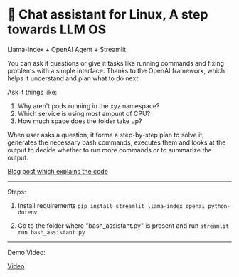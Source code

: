 # 🚀 Chat assistant for Linux, A step towards LLM OS

Llama-index + OpenAI Agent + Streamlit

You can ask it questions or give it tasks like running commands and fixing problems with a simple interface. Thanks to the OpenAI framework, which helps it understand and plan what to do next.

Ask it things like:
1. Why aren't pods running in the xyz namespace?
2. Which service is using most amount of CPU?
3. How much space does the <path> folder take up?

When user asks a question, it forms a step-by-step plan to solve it, generates the necessary bash commands, executes them and looks at the output to decide whether to run more commands or to summarize the output.

[Blog post which explains the code](https://www.linkedin.com/pulse/bash-mate-your-linux-command-assistant-yeshwanth-sadum-slvdc/?trackingId=3%2BZU0%2F%2BDSpO%2FShVKJ7PxeA%3D%3D)

-------------------------------
Steps:
1. Install requirements
`pip install streamlit llama-index openai python-dotenv`

2. Go to the folder where "bash_assistant.py" is present and run
`streamlit run bash_assistant.py`
-------------------------------
Demo Video:

[Video](https://github.com/YeshwanthSadum/bash-assistant/assets/92825419/5107ca34-0658-453b-bedf-6b4d23046645)



